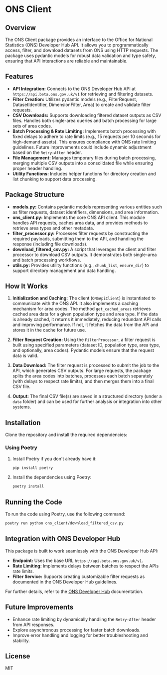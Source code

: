 # ONS Client

## Overview

The ONS Client package provides an interface to the Office for National Statistics (ONS) Developer Hub API. It allows you to programmatically access, filter, and download datasets from ONS using HTTP requests. The package uses pydantic models for robust data validation and type safety, ensuring that API interactions are reliable and maintainable.

## Features

- **API Integration:** Connects to the ONS Developer Hub API at `https://api.beta.ons.gov.uk/v1` for retrieving and filtering datasets.
- **Filter Creation:** Utilizes pydantic models (e.g., FilterRequest, DatasetIdentifier, DimensionFilter, Area) to create and validate filter requests.
- **CSV Downloads:** Supports downloading filtered dataset outputs as CSV files. Handles both single-area queries and batch processing for large sets of area codes.
- **Batch Processing & Rate Limiting:** Implements batch processing with fixed delays to adhere to rate limits (e.g., 15 requests per 10 seconds for high-demand assets). This ensures compliance with ONS rate limiting guidelines. Future improvements could include dynamic adjustment based on the `Retry-After` header.
- **File Management:** Manages temporary files during batch processing, merging multiple CSV outputs into a consolidated file while ensuring proper header handling.
- **Utility Functions:** Includes helper functions for directory creation and list chunking to support data processing.

## Package Structure

- **models.py:** Contains pydantic models representing various entities such as filter requests, dataset identifiers, dimensions, and area information.
- **ons_client.py:** Implements the core ONS API client. This module handles API requests, caches area data, and provides methods to retrieve area types and other metadata.
- **filter_processor.py:** Processes filter requests by constructing the required payloads, submitting them to the API, and handling the response (including file downloads).
- **download_filtered_csv.py:** A script that leverages the client and filter processor to download CSV outputs. It demonstrates both single-area and batch processing workflows.
- **utils.py:** Provides utility functions (e.g., `chunk_list`, `ensure_dir`) to support directory management and data handling.

## How It Works

1. **Initialization and Caching:** The client (`ONSApiClient`) is instantiated to communicate with the ONS API. It also implements a caching mechanism for area codes. The method `get_cached_areas` retrieves cached area data for a given population type and area type. If the data is already cached, it returns it immediately, reducing redundant API calls and improving performance. If not, it fetches the data from the API and stores it in the cache for future use.

2. **Filter Request Creation:** Using the `FilterProcessor`, a filter request is built using specified parameters (dataset ID, population type, area type, and optionally, area codes). Pydantic models ensure that the request data is valid.

3. **Data Download:** The filter request is processed to submit the job to the API, which generates CSV outputs. For large requests, the package splits the area codes into batches, processes each batch separately (with delays to respect rate limits), and then merges them into a final CSV file.

4. **Output:** The final CSV file(s) are saved in a structured directory (under a `data` folder) and can be used for further analysis or integration into other systems.

## Installation

Clone the repository and install the required dependencies:



### Using Poetry
1. Install Poetry if you don't already have it:
   ```bash
   pip install poetry
   ```
2. Install the dependencies using Poetry:
   ```bash
   poetry install
   ```

## Running the Code

To run the code using Poetry, use the following command:
```bash
poetry run python ons_client/download_filtered_csv.py
```


## Integration with ONS Developer Hub

This package is built to work seamlessly with the ONS Developer Hub API:

- **Endpoint:** Uses the base URL `https://api.beta.ons.gov.uk/v1`.
- **Rate Limiting:** Implements delays between batches to respect the APIs rate limits.
- **Filter Service:** Supports creating customizable filter requests as documented in the ONS Developer Hub guidelines.

For further details, refer to the [ONS Developer Hub](https://developer.ons.gov.uk/) documentation.

## Future Improvements

- Enhance rate limiting by dynamically handling the `Retry-After` header from API responses.
- Explore asynchronous processing for faster batch downloads.
- Improve error handling and logging for better troubleshooting and stability.

## License

MIT
